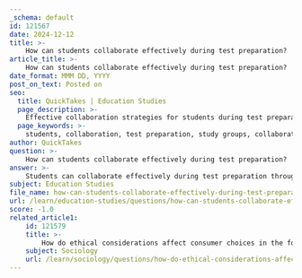 ```yaml
---
_schema: default
id: 121567
date: 2024-12-12
title: >-
    How can students collaborate effectively during test preparation?
article_title: >-
    How can students collaborate effectively during test preparation?
date_format: MMM DD, YYYY
post_on_text: Posted on
seo:
  title: QuickTakes | Education Studies
  page_description: >-
    Effective collaboration strategies for students during test preparation, including forming study groups, engaging in collaborative learning, regular assessments, and using peer teaching methods.
  page_keywords: >-
    students, collaboration, test preparation, study groups, collaborative learning, peer teaching, structured collaboration, assessment, discussing concepts, planning, organization, collaborative testing
author: QuickTakes
question: >-
    How can students collaborate effectively during test preparation?
answer: >-
    Students can collaborate effectively during test preparation through various strategies that enhance their learning experience and foster a supportive environment. Here are some key methods:\n\n1. **Forming Study Groups**: Creating study groups of 4-6 members can balance diverse perspectives while maintaining manageable group dynamics. This size allows for effective communication and collaboration.\n\n2. **Collaborative Learning Techniques**: Engaging in collaborative learning activities, such as group discussions, peer teaching, and project-based learning, helps students work together towards common goals. Each member is responsible for contributing, which promotes shared responsibility and accountability.\n\n3. **Structured Collaboration**: Implementing structured collaboration techniques like Think-Pair-Share or Think-Write-Pair can facilitate focused discussions. Students can answer questions individually, then share their thoughts with a partner before discussing as a group.\n\n4. **Regular Assessment**: It is essential to regularly assess both the group's collective progress and individual learning curves. This evaluation helps identify strengths and weaknesses, boosting confidence and self-awareness among group members.\n\n5. **Discussing Difficult Concepts**: Students should discuss challenging topics and work through practice exams together. This collaborative effort not only aids understanding but also keeps members motivated and accountable.\n\n6. **Planning and Organization**: Planning study sessions early is crucial. Groups should decide on the content areas to focus on, create a list of likely test topics, and establish a study schedule that includes breaks to maintain productivity.\n\n7. **Utilizing Collaborative Testing**: Engaging in collaborative testing, where students first take a test individually and then retake it in small groups, can enhance understanding. Discussing questions and possible answers allows students to engage deeply with the content.\n\n8. **Peer Teaching**: Explaining concepts to peers can reinforce a student's understanding and help clarify difficult topics for others. This reciprocal teaching method is beneficial for all group members.\n\nBy employing these strategies, students can create a collaborative and effective study environment that not only prepares them for tests but also develops essential skills for future academic and professional endeavors.
subject: Education Studies
file_name: how-can-students-collaborate-effectively-during-test-preparation.md
url: /learn/education-studies/questions/how-can-students-collaborate-effectively-during-test-preparation
score: -1.0
related_article1:
    id: 121579
    title: >-
        How do ethical considerations affect consumer choices in the food industry?
    subject: Sociology
    url: /learn/sociology/questions/how-do-ethical-considerations-affect-consumer-choices-in-the-food-industry
---
```


&nbsp;